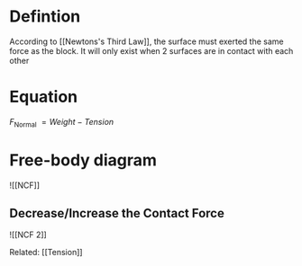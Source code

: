 # Defintion
According to [[Newtons's Third Law]], the surface must exerted the same force as the block. It will only exist when 2 surfaces are in contact with each other

# Equation
$F$<sub>Normal</sub> $= Weight - Tension$

# Free-body diagram
![[NCF]]
## Decrease/Increase the Contact Force
![[NCF 2]]



Related:
[[Tension]]